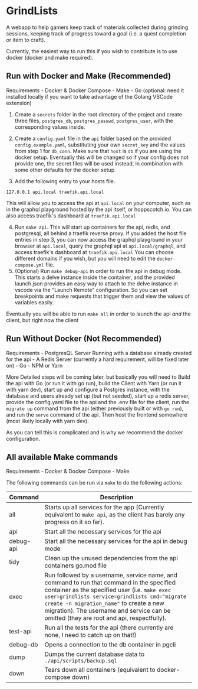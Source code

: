 # GrindLists

A webapp to help gamers keep track of materials collected during grinding
sessions, keeping track of progress toward a goal (i.e. a quest completion
or item to craft).

Currently, the easiest way to run this if you wish to contribute is to use 
docker (docker and make required).

## Run with Docker and Make (Recommended)

Requirements
    - Docker & Docker Compose
    - Make
    - Go (optional: need it installed locally if you want to take advantage of the Golang VSCode extension)

1. Create a `secrets` folder in the root directory of the project and create
three files, `postgres_db`, `postgres_passwd`, `postgres_user`, with the corresponding
values inside.

2. Create a `config.yaml` file in the `api` folder based on the provided `config.example.yaml`,
substituting your own `secret_key` and the values from step 1 for `db_conn`.
Make sure that `host` is `db` if you are using the docker setup. Eventually
this will be changed so if your config does not provide one, the secret files will
be used instead, in combination with some other defaults for the docker setup.

3. Add the following entry to your hosts file.
```
127.0.0.1 api.local traefik.api.local
```
This will allow you to access the api at `api.local` on your computer, such as
in the graphql playground hosted by the api itself, or hoppscotch.io.
You can also access traefik's dashboard at `traefik.api.local`

4. Run `make api`. This will start up containers for the api, redis, and postgresql,
all behind a traefik reverse proxy. If you added the host file entries in
step 3, you can now access the graphql playground in your browser at `api.local`,
query the graphql api at `api.local/graphql`, and access traefik's dashboard at
`traefik.api.local` You can choose different domains if you wish, but you will
need to edit the `docker-compose.yml` file.
5. (Optional) Run `make debug-api` in order to run the api in debug mode. This
starts a delve instance inside the container, and the provided launch.json
provides an easy way to attach to the delve instance in vscode via the
"Launch Remote" configuration. So you can set breakpoints and make requests that
trigger them and view the values of variables easily.

Eventually you will be able to run `make all` in order to launch the api *and*
the client, but right now the client

## Run Without Docker (Not Recommended)

Requirements
    - PostgresQL Server Running with a database already created for the api
    - A Redis Server (currently a hard requirement, will be fixed later on)
    - Go
    - NPM or Yarn

More Detailed steps will be coming later, but basically you will need to 
Build the api with Go (or run it with go run), build the Client with Yarn (or run it with
yarn dev), start up and configure a Postgres instance, with the database and users already
set up (but not seeded), start up a redis server, provide the config.yaml file
to the api and the .env file for the client, run the `migrate up` command from the
api (either previously built or with `go run`), and run the `serve` command of the 
api. Then host the frontend somewhere (most likely locally with yarn dev).

As you can tell this is complicated and is why we recommend the docker configuration.

## All available Make commands

Requirements
    - Docker & Docker Compose
    - Make

The following commands can be run via `make` to do the following actions:

| Command | Description |
| ------- | ----------- |
| all     | Starts up all services for the app (Currently equivalent to `make api`, as the client has barely any progress on it so far).
| api     | Start all the necessary services for the api |
| debug-api | Start all the necessary services for the api in debug mode |
| tidy    | Clean up the unused dependencies from the api containers go.mod file |
| exec    | Run followed by a username, service name, and command to run that command in the specified container as the specified user (i.e. `make exec user=grindlists service=grindlists cmd="migrate create -n migration_name"` to create a new migration). The username and service can be omitted (they are root and api, respectfully). |
| test-api | Run all the tests for the api (there currently are none, I need to catch up on that!) |
| debug-db | Opens a connection to the db container in pgcli |
| dump     | Dumps the current database data to `./api/scripts/backup.sql` |
| down     | Tears down all containers (equivalent to docker-compose down) |
